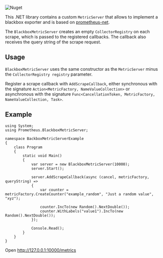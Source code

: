 ![Nuget](https://img.shields.io/nuget/v/prometheus-net.BlackboxMetricServer)

This .NET library contains a custom `MetricServer` that allows to implement a blackbox exporter and is based on [prometheus-net](https://github.com/prometheus-net/prometheus-net).

The `BlackboxMetricServer` creates an empty `CollectorRegistry` on each scrape, which is passed to the registered callbacks.
The callback also receives the query string of the scrape request.

## Usage
`BlackboxMetricServer` uses the same constructor as the `MetricServer` minus the `CollectorRegistry registry` parameter.

Register a scrape callback with `AddScrapeCallback`,
either synchronous with the signature `Action<MetricFactory, NameValueCollection>`
or asynchronous with the signature `Func<CancellationToken, MetricFactory, NameValueCollection, Task>`.

## Example

    using System;
    using Prometheus.BlackboxMetricServer;
    
    namespace BackboxMetricServerExample
    {
        class Program
        {
            static void Main()
            {
                var server = new BlackboxMetricServer(10000);
                server.Start();
    
                server.AddScrapeCallback(async (cancel, metricFactory, queryString) =>
                {
                    var counter = metricFactory.CreateCounter("example_random", "Just a random value", "xyz");
    
                    counter.IncTo(new Random().NextDouble());
                    counter.WithLabels("value1").IncTo(new Random().NextDouble());
                });
    
                Console.Read();
            }
        }
    }

Open http://127.0.0.1:10000/metrics
